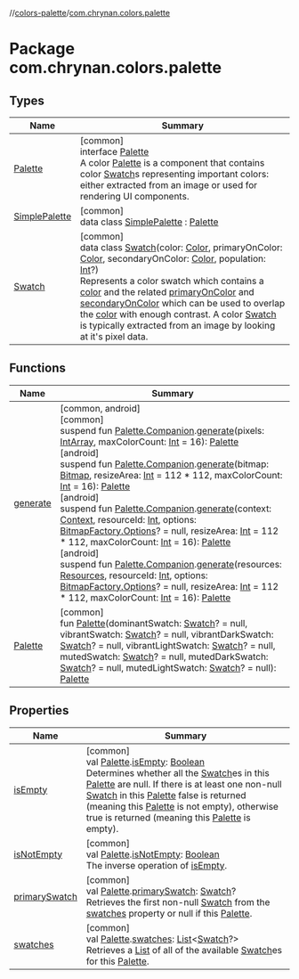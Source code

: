 //[colors-palette](../../index.md)/[com.chrynan.colors.palette](index.md)

# Package com.chrynan.colors.palette

## Types

| Name | Summary |
|---|---|
| [Palette](-palette/index.md) | [common]<br>interface [Palette](-palette/index.md)<br>A color [Palette](-palette/index.md) is a component that contains color [Swatch](-swatch/index.md)s representing important colors: either extracted from an image or used for rendering UI components. |
| [SimplePalette](-simple-palette/index.md) | [common]<br>data class [SimplePalette](-simple-palette/index.md) : [Palette](-palette/index.md) |
| [Swatch](-swatch/index.md) | [common]<br>data class [Swatch](-swatch/index.md)(color: [Color](../../../colors-core/colors-core/com.chrynan.colors/-color/index.md), primaryOnColor: [Color](../../../colors-core/colors-core/com.chrynan.colors/-color/index.md), secondaryOnColor: [Color](../../../colors-core/colors-core/com.chrynan.colors/-color/index.md), population: [Int](https://kotlinlang.org/api/latest/jvm/stdlib/kotlin/-int/index.html)?)<br>Represents a color swatch which contains a [color](-swatch/color.md) and the related [primaryOnColor](-swatch/primary-on-color.md) and [secondaryOnColor](-swatch/secondary-on-color.md) which can be used to overlap the [color](-swatch/color.md) with enough contrast. A color [Swatch](-swatch/index.md) is typically extracted from an image by looking at it's pixel data. |

## Functions

| Name | Summary |
|---|---|
| [generate](generate.md) | [common, android]<br>[common]<br>suspend fun [Palette.Companion](-palette/-companion/index.md).[generate](generate.md)(pixels: [IntArray](https://kotlinlang.org/api/latest/jvm/stdlib/kotlin/-int-array/index.html), maxColorCount: [Int](https://kotlinlang.org/api/latest/jvm/stdlib/kotlin/-int/index.html) = 16): [Palette](-palette/index.md)<br>[android]<br>suspend fun [Palette.Companion](-palette/-companion/index.md#-995211170%2FExtensions%2F-1998288446).[generate](generate.md)(bitmap: [Bitmap](https://developer.android.com/reference/kotlin/android/graphics/Bitmap.html), resizeArea: [Int](https://kotlinlang.org/api/latest/jvm/stdlib/kotlin/-int/index.html) = 112 * 112, maxColorCount: [Int](https://kotlinlang.org/api/latest/jvm/stdlib/kotlin/-int/index.html) = 16): [Palette](../../../colors-palette/colors-palette/com.chrynan.colors.palette/-palette/index.md)<br>[android]<br>suspend fun [Palette.Companion](-palette/-companion/index.md#-995211170%2FExtensions%2F-1998288446).[generate](generate.md)(context: [Context](https://developer.android.com/reference/kotlin/android/content/Context.html), resourceId: [Int](https://kotlinlang.org/api/latest/jvm/stdlib/kotlin/-int/index.html), options: [BitmapFactory.Options](https://developer.android.com/reference/kotlin/android/graphics/BitmapFactory.Options.html)? = null, resizeArea: [Int](https://kotlinlang.org/api/latest/jvm/stdlib/kotlin/-int/index.html) = 112 * 112, maxColorCount: [Int](https://kotlinlang.org/api/latest/jvm/stdlib/kotlin/-int/index.html) = 16): [Palette](../../../colors-palette/colors-palette/com.chrynan.colors.palette/-palette/index.md)<br>[android]<br>suspend fun [Palette.Companion](-palette/-companion/index.md#-995211170%2FExtensions%2F-1998288446).[generate](generate.md)(resources: [Resources](https://developer.android.com/reference/kotlin/android/content/res/Resources.html), resourceId: [Int](https://kotlinlang.org/api/latest/jvm/stdlib/kotlin/-int/index.html), options: [BitmapFactory.Options](https://developer.android.com/reference/kotlin/android/graphics/BitmapFactory.Options.html)? = null, resizeArea: [Int](https://kotlinlang.org/api/latest/jvm/stdlib/kotlin/-int/index.html) = 112 * 112, maxColorCount: [Int](https://kotlinlang.org/api/latest/jvm/stdlib/kotlin/-int/index.html) = 16): [Palette](../../../colors-palette/colors-palette/com.chrynan.colors.palette/-palette/index.md) |
| [Palette](-palette.md) | [common]<br>fun [Palette](-palette.md)(dominantSwatch: [Swatch](-swatch/index.md)? = null, vibrantSwatch: [Swatch](-swatch/index.md)? = null, vibrantDarkSwatch: [Swatch](-swatch/index.md)? = null, vibrantLightSwatch: [Swatch](-swatch/index.md)? = null, mutedSwatch: [Swatch](-swatch/index.md)? = null, mutedDarkSwatch: [Swatch](-swatch/index.md)? = null, mutedLightSwatch: [Swatch](-swatch/index.md)? = null): [Palette](-palette/index.md) |

## Properties

| Name | Summary |
|---|---|
| [isEmpty](is-empty.md) | [common]<br>val [Palette](-palette/index.md).[isEmpty](is-empty.md): [Boolean](https://kotlinlang.org/api/latest/jvm/stdlib/kotlin/-boolean/index.html)<br>Determines whether all the [Swatch](-swatch/index.md)es in this [Palette](-palette/index.md) are null. If there is at least one non-null [Swatch](-swatch/index.md) in this [Palette](-palette/index.md) false is returned (meaning this [Palette](-palette/index.md) is not empty), otherwise true is returned (meaning this [Palette](-palette/index.md) is empty). |
| [isNotEmpty](is-not-empty.md) | [common]<br>val [Palette](-palette/index.md).[isNotEmpty](is-not-empty.md): [Boolean](https://kotlinlang.org/api/latest/jvm/stdlib/kotlin/-boolean/index.html)<br>The inverse operation of [isEmpty](https://kotlinlang.org/api/latest/jvm/stdlib/kotlin.collections/index.html). |
| [primarySwatch](primary-swatch.md) | [common]<br>val [Palette](-palette/index.md).[primarySwatch](primary-swatch.md): [Swatch](-swatch/index.md)?<br>Retrieves the first non-null [Swatch](-swatch/index.md) from the [swatches](swatches.md) property or null if this [Palette](https://kotlinlang.org/api/latest/jvm/stdlib/kotlin.collections/index.html). |
| [swatches](swatches.md) | [common]<br>val [Palette](-palette/index.md).[swatches](swatches.md): [List](https://kotlinlang.org/api/latest/jvm/stdlib/kotlin.collections/-list/index.html)&lt;[Swatch](-swatch/index.md)?&gt;<br>Retrieves a [List](https://kotlinlang.org/api/latest/jvm/stdlib/kotlin.collections/-list/index.html) of all of the available [Swatch](-swatch/index.md)es for this [Palette](-palette/index.md). |
